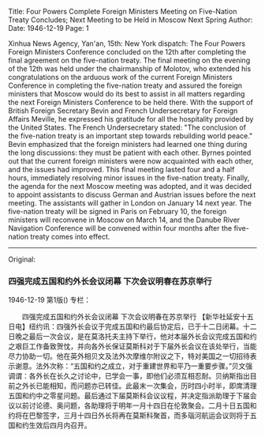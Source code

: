 Title: Four Powers Complete Foreign Ministers Meeting on Five-Nation Treaty Concludes; Next Meeting to be Held in Moscow Next Spring
Author:
Date: 1946-12-19
Page: 1

Xinhua News Agency, Yan'an, 15th: New York dispatch: The Four Powers Foreign Ministers Conference concluded on the 12th after completing the final agreement on the five-nation treaty. The final meeting on the evening of the 12th was held under the chairmanship of Molotov, who extended his congratulations on the arduous work of the current Foreign Ministers Conference in completing the five-nation treaty and assured the foreign ministers that Moscow would do its best to assist in all matters regarding the next Foreign Ministers Conference to be held there. With the support of British Foreign Secretary Bevin and French Undersecretary for Foreign Affairs Meville, he expressed his gratitude for all the hospitality provided by the United States. The French Undersecretary stated: "The conclusion of the five-nation treaty is an important step towards rebuilding world peace." Bevin emphasized that the foreign ministers had learned one thing during the long discussions: they must be patient with each other. Byrnes pointed out that the current foreign ministers were now acquainted with each other, and the issues had improved. This final meeting lasted four and a half hours, immediately resolving minor issues in the five-nation treaty. Finally, the agenda for the next Moscow meeting was adopted, and it was decided to appoint assistants to discuss German and Austrian issues before the next meeting. The assistants will gather in London on January 14 next year. The five-nation treaty will be signed in Paris on February 10, the foreign ministers will reconvene in Moscow on March 14, and the Danube River Navigation Conference will be convened within four months after the five-nation treaty comes into effect.



<hr /> 

Original: 


### 四强完成五国和约外长会议闭幕  下次会议明春在苏京举行

1946-12-19
第1版()
专栏：

　　四强完成五国和约外长会议闭幕
    下次会议明春在苏京举行
    【新华社延安十五日电】纽约讯：四强外长会议于完成五国和约最后协定后，已于十二日闭幕。十二日晚之最后一次会议，是在莫洛托夫主持下举行，他对本届外长会议完成五国和约之艰巨工作备致贺忱，并向各外长保证莫斯科对于下届外长会议在该处举行，当能尽力协助一切。他在英外相贝文及法外次摩维尔附议之下，特对美国之一切招待表示谢意。法外次称：“五国和约之成立，对于重建世界和平乃一重要步骤。”贝文强调谓：各外长在长久之讨论中，已学会一事，即他们必须互相忍耐。贝纳斯指出目前之外长已能相知，而问题亦已转佳。此最末一次集会，历时四小时半，即席清理五国和约中之零星问题。最后通过下届莫斯科会议议程，并决定指派助理于下届会议以前讨论德、奥问题，各助理将于明年一月十四日在伦敦聚会。二月十日五国和约将在巴黎签字，三月十四日外长将再在莫斯科聚首，而多瑙河航运会议则将于五国和约生效后四月内召开。
